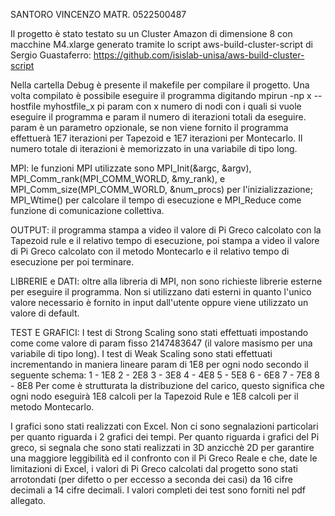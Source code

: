 SANTORO VINCENZO MATR. 0522500487

Il progetto è stato testato su un Cluster Amazon di dimensione 8 con macchine M4.xlarge generato tramite lo script aws-build-cluster-script di Sergio Guastaferro: https://github.com/isislab-unisa/aws-build-cluster-script

Nella cartella Debug è presente il makefile per compilare il progetto. Una volta compilato è possibile eseguire il programma digitando
mpirun -np x  --hostfile myhostfile_x pi param
con x numero di nodi con i quali si vuole eseguire il programma e param il numero di iterazioni totali da eseguire. param è un parametro opzionale, se non viene fornito il programma effettuerà 1E7 iterazioni per Tapezoid e 1E7 iterazioni per Montecarlo. Il numero totale di iterazioni è memorizzato in una variabile di tipo long.

MPI: le funzioni MPI utilizzate sono MPI_Init(&argc, &argv), MPI_Comm_rank(MPI_COMM_WORLD, &my_rank), e MPI_Comm_size(MPI_COMM_WORLD, &num_procs) per l'inizializzazione; MPI_Wtime() per calcolare il tempo di esecuzione e MPI_Reduce come funzione di comunicazione collettiva.

OUTPUT: il programma stampa a video il valore di Pi Greco calcolato con la Tapezoid rule e il relativo tempo di esecuzione, poi stampa a video il valore di Pi Greco calcolato con il metodo Montecarlo e il relativo tempo di esecuzione per poi terminare.

LIBRERIE e DATI: oltre alla libreria di MPI, non sono richieste librerie esterne per eseguire il programma. Non si utilizzano dati esterni in quanto l'unico valore necessario è fornito in input dall'utente oppure viene utilizzato un valore di default.

TEST E GRAFICI: I test di Strong Scaling sono stati effettuati impostando come come valore di param fisso 2147483647 (il valore masismo per una variabile di tipo long).
I test di Weak Scaling sono stati effettuati incrementando in maniera lineare param di 1E8 per ogni nodo secondo il seguente schema:
1 - 1E8
2 - 2E8
3 - 3E8
4 - 4E8
5 - 5E8
6 - 6E8
7 - 7E8
8 - 8E8
Per come è strutturata la distribuzione del carico, questo significa che ogni nodo eseguirà 1E8 calcoli per la Tapezoid Rule e 1E8 calcoli per il metodo Montecarlo.

I grafici sono stati realizzati con Excel. Non ci sono segnalazioni particolari per quanto riguarda i 2 grafici dei tempi. Per quanto riguarda i grafici del Pi greco, si segnala che sono stati realizzati in 3D anzicchè 2D per garantire una maggiore leggibilità ed il confronto con il Pi Greco Reale e che, date le limitazioni di Excel, i valori di Pi Greco calcolati dal progetto sono stati arrotondati (per difetto o per eccesso a seconda dei casi) da 16 cifre decimali a 14 cifre decimali. I valori completi dei test sono forniti nel pdf allegato. 
